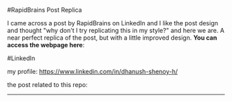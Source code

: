 #RapidBrains Post Replica

I came across a post by RapidBrains on LinkedIn and I like the post design and thought "why don't I try replicating this in my style?" and here we are. A near perfect replica of the post, but with a little improved design. **You can access the webpage here**: 



#LinkedIn

my profile: https://www.linkedin.com/in/dhanush-shenoy-h/

the post related to this repo: 

***
